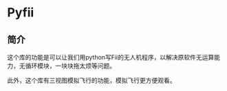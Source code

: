 # Pyfii

## 简介
这个库的功能是可以让我们用python写Fii的无人机程序，以解决原软件无运算能力，无循环模块，一块块拖太烦等问题。

此外，这个库有三视图模拟飞行的功能，模拟飞行更方便观看。

## 